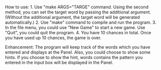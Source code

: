 How to use:
	1. Use "make ARGS="TARGE" command. Using the second method, you can 
	   set the target word by passing the additional argument.(Without 
	   the additional argument, the target word will be generated 
	   automatically.)
	2. Use "make" command to compile and run the program.
	3. In the file menu, you could use "New Game" to start a new game.
      Use "Quit", you could quit the program.
  4. You have 10 chances in total. Once you have used up 10 chances,
      the game is over.
	   

Enhancement:
	The program will keep track of the words which you have entered and
	displays at the Panel. Also, you could choose to show some hints.
	If you choose to show the hint, words contains the pattern you
	entered in the input box will be displayed in the Panel.
